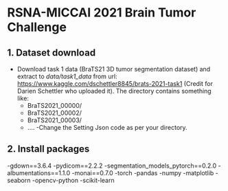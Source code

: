 # RSNA-MICCAI 2021 Brain Tumor Challenge

## 1. Dataset download
  - Download task 1 data (BraTS21 3D tumor segmentation dataset) and extract to *data/task1_data* from url: https://www.kaggle.com/dschettler8845/brats-2021-task1 (Credit for Darien Schettler who uploaded it). The directory contains something like:
    - BraTS2021_00000/
    - BraTS2021_00002/
    - BraTS2021_00003/
    - ....
  -Change the Setting Json code as per your directory.
## 2. Install packages
-gdown==3.6.4
-pydicom==2.2.2
-segmentation_models_pytorch==0.2.0
-albumentations==1.1.0
-monai==0.7.0
-torch
-pandas
-numpy
-matplotlib
-seaborn
-opencv-python
-scikit-learn



